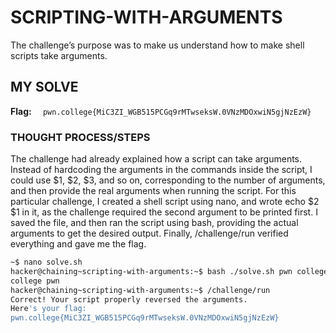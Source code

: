 # SCRIPTING-WITH-ARGUMENTS
The challenge’s purpose was to make us understand how to make shell scripts take arguments.

## MY SOLVE
**Flag:** `  pwn.college{MiC3ZI_WGB515PCGq9rMTwseksW.0VNzMDOxwiN5gjNzEzW}`

### THOUGHT PROCESS/STEPS
The challenge had already explained how a script can take arguments. Instead of hardcoding the arguments in the 
commands inside the script, I could use $1, $2, $3, and so on, corresponding to the number of arguments, and then 
provide the real arguments when running the script.
For this particular challenge, I created a shell script using nano, and wrote echo $2 $1 in it, as the challenge 
required the second argument to be printed first. I saved the file, and then ran the script using bash, providing 
the actual arguments to get the desired output. Finally, /challenge/run verified everything and gave me the flag.

```bash
~$ nano solve.sh
hacker@chaining~scripting-with-arguments:~$ bash ./solve.sh pwn college
college pwn
hacker@chaining~scripting-with-arguments:~$ /challenge/run
Correct! Your script properly reversed the arguments.
Here's your flag:
pwn.college{MiC3ZI_WGB515PCGq9rMTwseksW.0VNzMDOxwiN5gjNzEzW}
```
